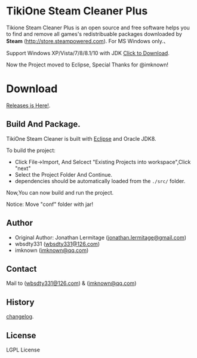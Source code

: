 
# TikiOne Steam Cleaner Plus

Tikione Steam Cleaner Plus is an open source and free software helps you to find and remove all games's redistribuable packages downloaded by **Steam** (http://store.steampowered.com). For MS Windows only.、

Support Windows XP/Vista/7/8/8.1/10 with JDK [Click to Download](http://www.java.com/download/).

Now the Project moved to Eclipse, Special Thanks for @imknown!

# Download

[Releases is Here!](https://github.com/wbsdty331/TikiOne-steam-Cleaner-Plus/releases).

## Build And Package. 

TikiOne Steam Cleaner is built with [Eclipse](http://www.eclipse.org/) and Oracle JDK8.

To build the project:

* Click File->Import, And Selcect "Existing Projects into workspace",Click "next"
* Select the Project Folder And Continue.
* dependencies should be automatically loaded  from the ``./src/`` folder.

Now,You can now build and run the project.

Notice: Move "conf" folder with jar!

## Author
* Original Author: Jonathan Lermitage (<jonathan.lermitage@gmail.com>)
* wbsdty331 (<wbsdty331@126.com>)
* imknown (<imknown@qq.com>)

## Contact

Mail to  (<wbsdty331@126.com>) & (<imknown@qq.com>)

## History
[changelog](https://github.com/wbsdty331/TikiOne-steam-Cleaner-Plus/blob/master/CHANGELOG.md).

## License

LGPL License
